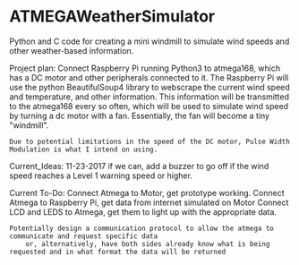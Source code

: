 # ATMEGAWeatherSimulator
Python and C code for creating a mini windmill to simulate wind speeds and other weather-based information.

Project plan:
    Connect Raspberry Pi running Python3 to atmega168, which has a DC motor and other peripherals connected to it.
    The Raspberry Pi will use the python BeautifulSoup4 library to webscrape the current wind speed and temperature, and other information.
    This information will be transmitted to the atmega168 every so often, which will be used to simulate wind speed by turning a dc motor with a fan.
    Essentially, the fan will become a tiny "windmill".
    
    Due to potential limitations in the speed of the DC motor, Pulse Width Modulation is what I intend on using.
    
    
Current_Ideas:
    11-23-2017
        if we can, add a buzzer to go off if the wind speed reaches a Level 1 warning speed or higher.

Current To-Do:
    Connect Atmega to Motor, get prototype working.
    Connect Atmega to Raspberry Pi, get data from internet simulated on Motor
    Connect LCD and LEDS to Atmega, get them to light up with the appropriate data.
    
    Potentially design a communication protocol to allow the atmega to communicate and request specific data 
        or, alternatively, have both sides already know what is being requested and in what format the data will be returned

    
   
    

